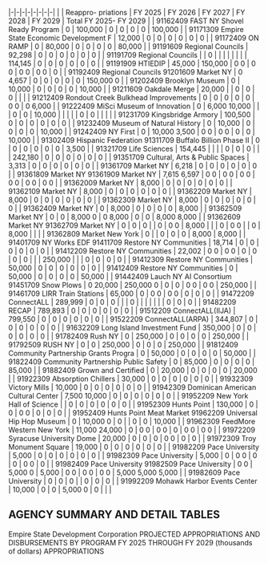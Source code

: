 |-|-|-|-|-|-|-|-|
| | Reappro-  priations | FY 2025 | FY 2026 | FY 2027 | FY 2028 | FY 2029 | Total FY 2025- FY 2029 |
| 91162409 FAST NY Shovel Ready Program | 0 | 100,000 | 0 | 0 | 0 | 0 | 100,000 |
| 91171309 Empire State Economic Development F | 12,000 | 0 | 0 | 0 | 0 | 0 | 0 |
| 91172409 ON RAMP | 0 | 80,000 | 0 | 0 | 0 | 0 | 80,000 |
| 91191609 Regional Councils | 92,298 | 0 | 0 | 0 | 0 | 0 | 0 |
| 91191709 Regional Councils | | 0 | | | | | |
| | 114,145 | 0 | 0 | 0 | 0 | 0 | 0 |
| 91191909 HTIEDIP | 45,000 | 150,000 | 0  0 | 0  0 | 0  0 | 0  0 | 0 |
| 91192409 Regional Councils 91201609 Market NY | 0  4,657 | 0 | 0 | 0 | 0 | 0 | 150,000  0 |
| 91202409 Brooklyn Museum | 0 | 10,000 | 0 | 0 | 0 | 0 | 10,000 |
| 91211609 Oakdale Merge | 20,000 | | 0 | 0 | 0 | | |
| 91212409 Rondout Creek Bulkhead Improvements | 0 | 0 | 0 | 0 | 0 | 0  0 | 0  6,000 |
| 91222409 MiSci Museum of Innovation | 0 | 6,000  10,000 | | | 0 | 0 | 10,000 |
| | | | 0 | 0 | | | |
| 91231709 Kingsbridge Armory | 100,500 | 0 | 0 | 0 | 0 | 0 | 0 |
| 91232409 Museum of Natural History | 0 | 10,000 | 0 | 0 | 0 | 0 | 10,000 |
| 91242409 NY First | 0 | 10,000  3,500 | 0  0 | 0  0 | 0 | 0 | 10,000 |
| 91302409 Hispanic Federation 91311709 Buffalo Billion Phase II | 0 | 0 | 0 | 0 | 0 | 0 | 3,500 |
| 91321709 Life Sciences | 154,445 | | | | 0 | 0 | 0 |
| | 242,180 | 0 | 0 | 0 | 0 | 0 | 0 |
| 91351709 Cultural, Arts & Public Spaces | 3,313 | 0 | 0 | 0 | 0 | 0 | 0 |
| 91361709 Market NY | 6,218 | 0 | 0 | 0 | 0 | 0 | 0 |
| 91361809 Market NY 91361909 Market NY | 7,615  6,597 | 0  0 | 0  0 | 0  0 | 0  0 | 0  0 | 0  0 |
| 91362009 Market NY | 8,000 | 0 | 0 | 0 | 0 | 0 | 0 |
| 91362109 Market NY | 8,000 | 0 | 0 | 0 | 0 | 0 | 0 |
| 91362209 Market NY | 8,000 | 0 | 0 | 0 | 0 | 0 | 0 |
| 91362309 Market NY | 8,000 | 0 | 0 | 0 | 0 | 0 | 0 |
| 91362409 Market NY | 0 | 8,000 | 0 | 0 | 0 | 0 | 8,000 |
| 91362509 Market NY | 0 | 0 | 8,000  0 | 0  8,000 | 0 | 0 | 8,000  8,000 |
| 91362609 Market NY 91362709 Market NY | 0 | 0 | 0 | | 0 | 0  0 | 8,000 |
| | 0 | 0  0 | | 0 | 8,000 | | |
| 91362809 Market New York | 0 | | 0 | 0 | 0 | 8,000 | 8,000 |
| 91401709 NY Works EDF 91411709 Restore NY Communities | 18,714 | 0 | 0 | 0 | 0 | 0 | 0 |
| 91412209 Restore NY Communities | 22,002 | 0  0 | 0  0 | 0 | 0 | 0 | 0 |
| | 250,000 | | | 0 | 0 | 0 | 0 |
| 91412309 Restore NY Communities | 50,000 | 0 | 0 | 0 | 0 | 0 | 0 |
| 91412409 Restore NY Communities | 0 | 50,000 | 0 | 0 | 0 | 0 | 50,000 |
| 91442409 Lauch NY AI Consortium 91451709 Snow Plows | 0  20,000 | 250,000  0 | 0 | 0 | 0  0 | 0  0 | 250,000 |
| 91461709 LIRR Train Stations | 65,000 | 0 | 0  0 | 0  0 | 0 | 0 | 0 |
| 91472209 ConnectALL | 289,999 | 0 | 0 | 0 | | | 0 |
| | | | | | 0 | 0 | 0 |
| 91482209 RECAP | 789,893 | 0 | 0 | 0 | 0 | 0 | 0 |
| 91512209 ConnectALL(IIJA) | 799,550 | 0 | 0 | 0 | 0 | 0 | 0 |
| 91522209 ConnectALL(ARPA) | 344,807 | 0 | 0 | 0 | 0 | 0 | 0 |
| 91632209 Long Island Investment Fund | 350,000 | 0 | 0 | 0 | 0 | 0 | 0 |
| 91782409 Rush NY | 0 | 250,000 | 0 | 0 | 0 | 0 | 250,000 |
| 91792509 RUSH NY | 0 | 0 | 250,000 | 0 | 0 | 0 | 250,000 |
| 91812409 Community Partnership Grants Progra | 0 | 50,000 | 0 | 0 | 0 | 0 | 50,000 |
| 91822409 Community Partnership Public Safety | 0 | 85,000 | 0 | 0 | 0 | 0 | 85,000 |
| 91882409 Grown and Certified | 0 | 20,000 | 0 | 0 | 0 | 0 | 20,000 |
| 91922309 Absorption Chillers | 30,000 | 0 | 0 | 0 | 0 | 0 | 0 |
| 91932309 Victory Mills | 10,000 | 0 | 0 | 0 | 0 | 0 | 0 |
| 91942309 Dominican American Cultural Center | 7,500  10,000 | 0 | 0 | 0 | 0 | 0 | 0 |
| 91952209 New York Hall of Science | | 0 | 0 | 0 | 0 | 0 | 0 |
| 91952309 Hunts Point | 130,000 | 0 | 0 | 0  0 | 0 | 0 | 0 |
| 91952409 Hunts Point Meat Market 91962209 Universal Hip Hop Museum | 0 | 10,000  0 | 0 | | 0 | 0 | 10,000 |
| 91962309 FeedMore Western New York | 11,000  24,000 | 0 | 0  0 | 0  0 | 0 | 0  0 | 0  0 |
| 91972209 Syracuse University Dome | 20,000 | 0 | 0 | 0 | 0  0 | 0 | 0 |
| 91972309 Troy Monument Square | 19,000 | 0 | 0 | 0 | 0 | 0 | 0 |
| 91982209 Pace University | 5,000 | 0 | 0 | 0 | 0 | 0 | 0 |
| 91982309 Pace University | 5,000 | 0 | 0  0 | 0 | 0 | 0  0 | 0 |
| 91982409 Pace University 91982509 Pace University | 0  0 | 5,000  0 | 5,000 | 0  0 | 0  0 | 0  0 | 5,000  5,000  5,000 |
| 91982609 Pace University | 0 | 0 | 0 | | 0 | 0 | 0 |
| 91992209 Mohawk Harbor Events Center | 10,000 | 0 | 0 | 5,000  0 | 0 | | |

## **AGENCY SUMMARY AND DETAIL TABLES**

Empire State Development Corporation PROJECTED APPROPRIATIONS AND DISBURSEMENTS BY PROGRAM FY 2025 THROUGH FY 2029 (thousands of dollars) APPROPRIATIONS